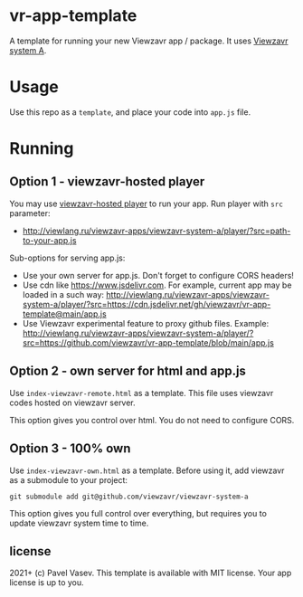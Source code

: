 # vr-app-template
A template for running your new Viewzavr app / package. It uses [Viewzavr system A](https://github.com/viewzavr/viewzavr-system-a).

# Usage

Use this repo as a `template`, and place your code into `app.js` file.

# Running

## Option 1 - viewzavr-hosted player
You may use [viewzavr-hosted player](http://viewlang.ru/viewzavr-apps/viewzavr-system-a/player/) to run your app.
Run player with `src` parameter:
* http://viewlang.ru/viewzavr-apps/viewzavr-system-a/player/?src=path-to-your-app.js

Sub-options for serving app.js:
* Use your own server for app.js. Don't forget to configure CORS headers!
* Use cdn like https://www.jsdelivr.com. For example, current app may be loaded in a such way:
http://viewlang.ru/viewzavr-apps/viewzavr-system-a/player/?src=https://cdn.jsdelivr.net/gh/viewzavr/vr-app-template@main/app.js
* Use Viewzavr experimental feature to proxy github files. Example:
http://viewlang.ru/viewzavr-apps/viewzavr-system-a/player/?src=https://github.com/viewzavr/vr-app-template/blob/main/app.js

## Option 2 - own server for html and app.js
Use `index-viewzavr-remote.html` as a template. This file uses viewzavr codes hosted on viewzavr server.

This option gives you control over html. You do not need to configure CORS.

## Option 3 - 100% own
Use `index-viewzavr-own.html` as a template. Before using it, add viewzavr as a submodule to your project:
```
git submodule add git@github.com/viewzavr/viewzavr-system-a
```

This option gives you full control over everything, but requires you to update viewzavr system time to time.

## license

2021+ (c) Pavel Vasev. This template is available with MIT license. Your app license is up to you.
